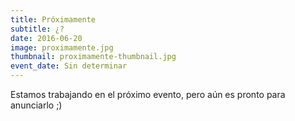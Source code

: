 ```yaml
---
title: Próximamente
subtitle: ¿?
date: 2016-06-20
image: proximamente.jpg
thumbnail: proximamente-thumbnail.jpg
event_date: Sin determinar
---
```


Estamos trabajando en el próximo evento, pero aún es pronto para anunciarlo ;)
